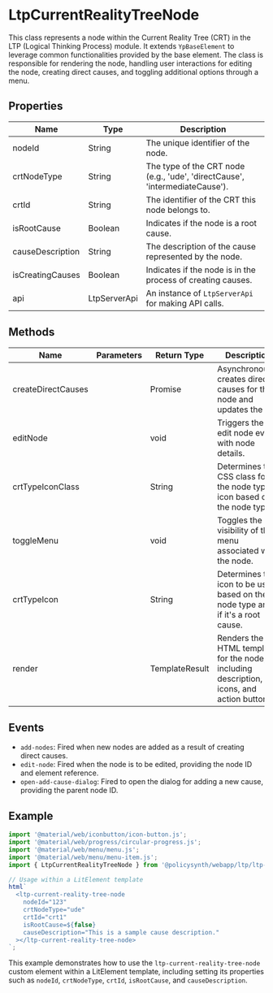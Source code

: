 # LtpCurrentRealityTreeNode

This class represents a node within the Current Reality Tree (CRT) in the LTP (Logical Thinking Process) module. It extends `YpBaseElement` to leverage common functionalities provided by the base element. The class is responsible for rendering the node, handling user interactions for editing the node, creating direct causes, and toggling additional options through a menu.

## Properties

| Name              | Type    | Description                                                                 |
|-------------------|---------|-----------------------------------------------------------------------------|
| nodeId            | String  | The unique identifier of the node.                                          |
| crtNodeType       | String  | The type of the CRT node (e.g., 'ude', 'directCause', 'intermediateCause'). |
| crtId             | String  | The identifier of the CRT this node belongs to.                             |
| isRootCause       | Boolean | Indicates if the node is a root cause.                                      |
| causeDescription  | String  | The description of the cause represented by the node.                       |
| isCreatingCauses  | Boolean | Indicates if the node is in the process of creating causes.                 |
| api               | LtpServerApi | An instance of `LtpServerApi` for making API calls.                         |

## Methods

| Name                  | Parameters                        | Return Type | Description                                                                 |
|-----------------------|-----------------------------------|-------------|-----------------------------------------------------------------------------|
| createDirectCauses    |                                   | Promise<void> | Asynchronously creates direct causes for the node and updates the UI.       |
| editNode              |                                   | void        | Triggers the edit node event with node details.                             |
| crtTypeIconClass      |                                   | String      | Determines the CSS class for the node type icon based on the node type.     |
| toggleMenu            |                                   | void        | Toggles the visibility of the menu associated with the node.                |
| crtTypeIcon           |                                   | String      | Determines the icon to be used based on the node type and if it's a root cause. |
| render                |                                   | TemplateResult | Renders the HTML template for the node, including description, icons, and action buttons. |

## Events

- `add-nodes`: Fired when new nodes are added as a result of creating direct causes.
- `edit-node`: Fired when the node is to be edited, providing the node ID and element reference.
- `open-add-cause-dialog`: Fired to open the dialog for adding a new cause, providing the parent node ID.

## Example

```typescript
import '@material/web/iconbutton/icon-button.js';
import '@material/web/progress/circular-progress.js';
import '@material/web/menu/menu.js';
import '@material/web/menu/menu-item.js';
import { LtpCurrentRealityTreeNode } from '@policysynth/webapp/ltp/ltp-current-reality-tree-node.js';

// Usage within a LitElement template
html`
  <ltp-current-reality-tree-node
    nodeId="123"
    crtNodeType="ude"
    crtId="crt1"
    isRootCause=${false}
    causeDescription="This is a sample cause description."
  ></ltp-current-reality-tree-node>
`;
```

This example demonstrates how to use the `ltp-current-reality-tree-node` custom element within a LitElement template, including setting its properties such as `nodeId`, `crtNodeType`, `crtId`, `isRootCause`, and `causeDescription`.